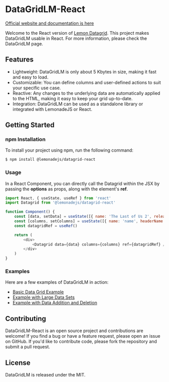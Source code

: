 # DataGridLM-React
[Official website and documentation is here](https://lemonadejs.net/components/datagrid)

Welcome to the React version of [Lemon Datagrid](https://github.com/lemonadejs/data-grid). This project makes DataGridLM usable in React.
For more information, please check the DataGridLM page.

## Features

-   Lightweight: DataGridLM is only about 5 Kbytes in size, making it fast and easy to load.
-   Customizable: You can define columns and user-defined actions to suit your specific use case.
-   Reactive: Any changes to the underlying data are automatically applied to the HTML, making it easy to keep your grid up-to-date.
-   Integration: DataGridLM can be used as a standalone library or integrated with LemonadeJS or React.

## Getting Started

### npm Installation

To install your project using npm, run the following command:

```bash
$ npm install @lemonadejs/datagrid-react
```

### Usage

In a React Component, you can directly call the Datagrid within the JSX by passing the **options** as props, along with the element's **ref**.

```javascript
import React, { useState, useRef } from 'react'
import Datagrid from '@lemonadejs/datagrid-react'

function Component() {
    const [data, setData] = useState([{ name: 'The Last of Us 2', releaseDate: '2022' }, { name: 'West World', releaseDate: '2017' }])
    const [columns, setColumns] = useState([{ name: 'name', headerName: 'Title' }, { name: 'releaseDate', headerName: 'Release Date' }])
    const datagridRef = useRef()

    return (
        <div>
            <Datagrid data={data} columns={columns} ref={datagridRef} />
        </div>
    )
}
```

### Examples

Here are a few examples of DataGridLM in action:

-   [Basic Data Grid Example](https://lemonadejs.net/components/datagrid#example-1)
-   [Example with Large Data Sets](https://lemonadejs.net/components/datagrid#example-2)
-   [Example with Data Addition and Deletion](https://lemonadejs.net/components/datagrid#example-3)

## Contributing

DataGridLM-React is an open source project and contributions are welcome! If you find a bug or have a feature request, please open an issue on GitHub. If you'd like to contribute code, please fork the repository and submit a pull request.

## License

DataGridLM is released under the MIT.
